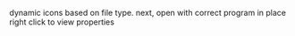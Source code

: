 dynamic icons based on file type.
next, open with correct program in place 
right click to view properties
